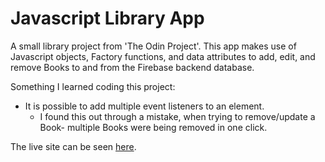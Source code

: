 # Javascript Library App

A small library project from 'The Odin Project'. This app makes use of Javascript objects, Factory functions, and data attributes to add, edit, and remove Books to and from the Firebase backend database.

Something I learned coding this project:

- It is possible to add multiple event listeners to an element.
	- I found this out through a mistake, when trying to remove/update a Book- multiple Books were being removed in one click.

The live site can be seen [here](https://aznafro.github.io/library/).

